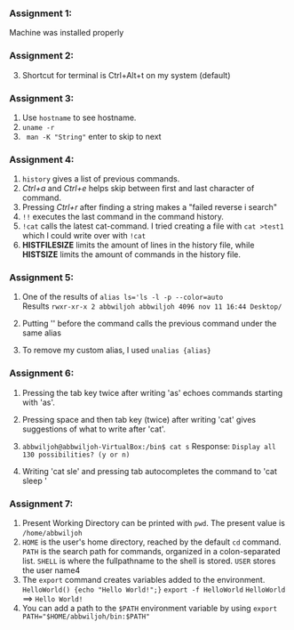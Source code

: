 ### Assignment 1:
  Machine was installed properly
  
### Assignment 2: 
  3. Shortcut for terminal is Ctrl+Alt+t on my system (default)

### Assignment 3: 
  1. Use ```hostname``` to see hostname.
  2. ```uname -r```
  3. ``` man -K "String"``` enter to skip to next
  
### Assignment 4: 
  1. ```history``` gives a list of previous commands.
  2. *Ctrl+a* and *Ctrl+e* helps skip between first and last character of command. 
  3. Pressing *Ctrl+r* after finding a string makes a "failed reverse i search"
  4. ```!!``` executes the last command in the command history.
  5. ```!cat``` calls the latest cat-command. I tried creating a file with ```cat >test1``` which I could write over with ```!cat```
  6. **HISTFILESIZE** limits the amount of lines in the history file, while **HISTSIZE** limits the amount of commands in the history file. 

### Assignment 5: 
  1. One of the results of `alias ls='ls -l -p --color=auto`   
    Results `rwxr-xr-x 2 abbwiljoh abbwiljoh 4096 nov 11 16:44 Desktop/`

  2. Putting '\' before the command calls the previous command under the same alias
  3. To remove my custom alias, I used `unalias {alias}`


### Assignment 6: 
  1. Pressing the tab key twice after writing 'as' echoes commands starting with 'as'.
  2. Pressing space and then tab key (twice) after writing 'cat' gives suggestions of what to write after 'cat'.
  3. `abbwiljoh@abbwiljoh-VirtualBox:/bin$ cat s`
  Response:
    `Display all 130 possibilities? (y or n)`

  4. Writing 'cat sle' and pressing tab autocompletes the command to 'cat sleep '
  
### Assignment 7:
  1. Present Working Directory can be printed with `pwd`. The present value is `/home/abbwiljoh`
  2. `HOME` is the user's home directory, reached by the default `cd` command. `PATH` is the search path for commands, organized in a colon-separated list. `SHELL` is where the fullpathname to the shell is stored. `USER` stores the user name4
  3. The `export` command creates variables added to the environment. 
    `HelloWorld() {echo "Hello World!";}`
    `export -f HelloWorld`
    `HelloWorld` ==> `Hello World!`
  4. You can add a path to the `$PATH` environment variable by using `export PATH="$HOME/abbwiljoh/bin:$PATH"`
  
